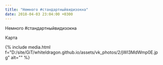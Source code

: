 ```yaml
---
title: "Немного #стандартныйвидизокна"
date: 2018-04-03 23:04:00 +0300
---
```


Немного #стандартныйвидизокна

Карта

{% include media.html f="D:/site/GiT/whiteldragon.github.io/assets/vk_photos/2/jWI3MdWmp0E.jpg" alt="" %}
